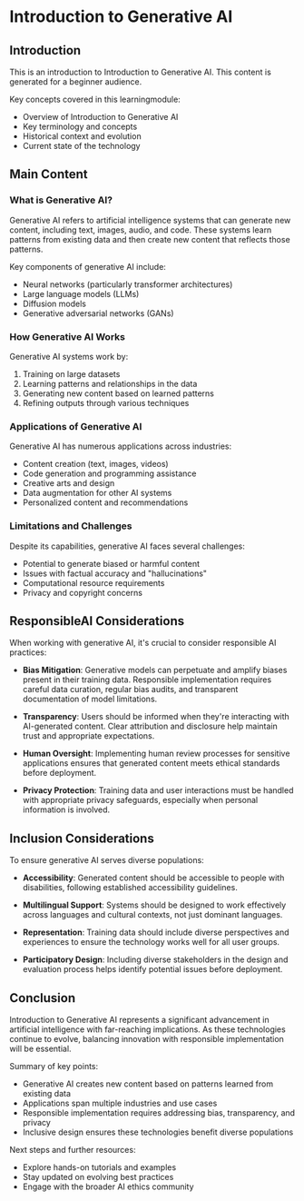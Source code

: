 # Introduction to Generative AI

## Introduction

This is an introduction to Introduction to Generative AI. This content is generated for a beginner audience.

Key concepts covered in this learningmodule:
- Overview of Introduction to Generative AI
- Key terminology and concepts
- Historical context and evolution
- Current state of the technology

## Main Content

### What is Generative AI?

Generative AI refers to artificial intelligence systems that can generate new content, including text, images, audio, and code. These systems learn patterns from existing data and then create new content that reflects those patterns.

Key components of generative AI include:
- Neural networks (particularly transformer architectures)
- Large language models (LLMs)
- Diffusion models
- Generative adversarial networks (GANs)

### How Generative AI Works

Generative AI systems work by:
1. Training on large datasets
2. Learning patterns and relationships in the data
3. Generating new content based on learned patterns
4. Refining outputs through various techniques

### Applications of Generative AI

Generative AI has numerous applications across industries:
- Content creation (text, images, videos)
- Code generation and programming assistance
- Creative arts and design
- Data augmentation for other AI systems
- Personalized content and recommendations

### Limitations and Challenges

Despite its capabilities, generative AI faces several challenges:
- Potential to generate biased or harmful content
- Issues with factual accuracy and "hallucinations"
- Computational resource requirements
- Privacy and copyright concerns

## ResponsibleAI Considerations

When working with generative AI, it's crucial to consider responsible AI practices:

- **Bias Mitigation**: Generative models can perpetuate and amplify biases present in their training data. Responsible implementation requires careful data curation, regular bias audits, and transparent documentation of model limitations.

- **Transparency**: Users should be informed when they're interacting with AI-generated content. Clear attribution and disclosure help maintain trust and appropriate expectations.

- **Human Oversight**: Implementing human review processes for sensitive applications ensures that generated content meets ethical standards before deployment.

- **Privacy Protection**: Training data and user interactions must be handled with appropriate privacy safeguards, especially when personal information is involved.

## Inclusion Considerations

To ensure generative AI serves diverse populations:

- **Accessibility**: Generated content should be accessible to people with disabilities, following established accessibility guidelines.

- **Multilingual Support**: Systems should be designed to work effectively across languages and cultural contexts, not just dominant languages.

- **Representation**: Training data should include diverse perspectives and experiences to ensure the technology works well for all user groups.

- **Participatory Design**: Including diverse stakeholders in the design and evaluation process helps identify potential issues before deployment.

## Conclusion

Introduction to Generative AI represents a significant advancement in artificial intelligence with far-reaching implications. As these technologies continue to evolve, balancing innovation with responsible implementation will be essential.

Summary of key points:
- Generative AI creates new content based on patterns learned from existing data
- Applications span multiple industries and use cases
- Responsible implementation requires addressing bias, transparency, and privacy
- Inclusive design ensures these technologies benefit diverse populations

Next steps and further resources:
- Explore hands-on tutorials and examples
- Stay updated on evolving best practices
- Engage with the broader AI ethics community
